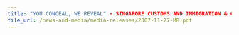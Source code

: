 ```yaml
---
title: "YOU CONCEAL, WE REVEAL" - SINGAPORE CUSTOMS AND IMMIGRATION & CHECKPOINTS AUTHORITY EXPOSE ANOTHER SMUGGLING RUSE 
file_url: /news-and-media/media-releases/2007-11-27-MR.pdf
---
```

